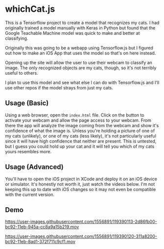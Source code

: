# whichCat.js
This is a Tensorflow project to create a model that recognizes my cats. I had originally trained a model manually with Keras in Python but found that the Google Teachable Machine model was quick to make and better at classifying. 

Originally this was going to be a webapp using Tensorflow.js but I figured out how to make an iOS App that uses the model so that's on here instead.

Opening up the site will allow the user to use their webcam to classify an image. The only recognized objects are my cats, though, so it's not terribly useful to others. 

I plan to use this model and see what else I can do with Tensorflow.js and I'll use other repos if the model strays from just my cats.

## Usage (Basic)

Using a web browser, open the `index.html` file. Click on the button to activate your webcam and allow the page access to your webcam. From there the app will analyze the image coming from the webcam and show it's confidence of what the image is. Unless you're holding a picture of one of my cats (unlikely), or one of my cats (less likely), it's not particularly useful since it will have high confidence that neither are present. This is untested, but I guess you could hold up your cat and it will tell you which of my cats yours resembles more.

## Usage (Advanced)

You'll have to open the iOS project in XCode and deploy it on an iOS device or simulator. It's honestly not worth it, just watch the videos below. I'm not keeping this up to date with iOS changes so it may not even be compatible with the current version.

## Demo

https://user-images.githubusercontent.com/1556891/119390113-2d86fb00-bc92-11eb-945a-cc8a9a15b219.mov


https://user-images.githubusercontent.com/1556891/119390120-311a8200-bc92-11eb-8ad1-372f711c9cf1.mov


